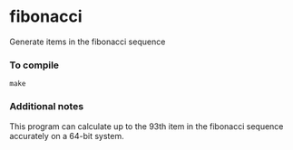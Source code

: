 # fibonacci
Generate items in the fibonacci sequence
### To compile
`make`
### Additional notes
This program can calculate up to the 93th item in the fibonacci sequence accurately on a 64-bit system.
